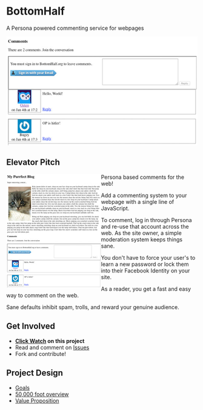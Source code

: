 # BottomHalf
A Persona powered commenting service for webpages

![Screenshot of comments](design/screenshots/comments627x356.jpg)

## Elevator Pitch

<img src="design/screenshots/kittenblog250x300.jpg" width="250" height="300" alt="Kitten blog" align="left" /> Persona based comments for the web!

Add a commenting system to your webpage with a single line of JavaScript.

To comment, log in through Persona and re-use that account across the web.
As the site owner, a simple moderation system keeps things sane.

You don't have to force your user's to learn a new password or lock them
into their Facebook Identity on your site.

As a reader, you get a fast and easy way to comment on the web.

Sane defaults inhibit spam, trolls, and reward your genuine audience.



## Get Involved

* **[Click Watch](https://github.com/ozten/bottomhalf#wrapper) on this project**
* Read and comment on [Issues](https://github.com/ozten/bottomhalf/issues)
* Fork and contribute!

## Project Design

* [Goals](GOALS.md)
* [50,000 foot overview](OVERVIEW.md)
* [Value Proposition](VALUE_PROPOSITION.md)